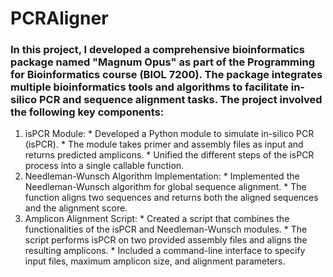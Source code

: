 # PCRAligner

### In this project, I developed a comprehensive bioinformatics package named "Magnum Opus" as part of the Programming for Bioinformatics course (BIOL 7200). The package integrates multiple bioinformatics tools and algorithms to facilitate in-silico PCR and sequence alignment tasks. The project involved the following key components:

1. isPCR Module:
        * Developed a Python module to simulate in-silico PCR (isPCR).
        * The module takes primer and assembly files as input and returns predicted amplicons.
        * Unified the different steps of the isPCR process into a single callable function.
2. Needleman-Wunsch Algorithm Implementation:
        * Implemented the Needleman-Wunsch algorithm for global sequence alignment.
        * The function aligns two sequences and returns both the aligned sequences and the alignment score.
3. Amplicon Alignment Script:
        * Created a script that combines the functionalities of the isPCR and Needleman-Wunsch modules.
        * The script performs isPCR on two provided assembly files and aligns the resulting amplicons.
        * Included a command-line interface to specify input files, maximum amplicon size, and alignment parameters.
